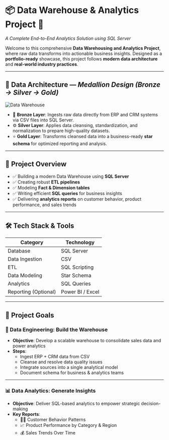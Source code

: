 # 📦 Data Warehouse & Analytics Project 🚀  
*A Complete End-to-End Analytics Solution using SQL Server*

Welcome to this comprehensive **Data Warehousing and Analytics Project**, where raw data transforms into actionable business insights. Designed as a **portfolio-ready** showcase, this project follows **modern data architecture** and **real-world industry practices**.

---

## 🧱 Data Architecture — *Medallion Design (Bronze → Silver → Gold)*  
![Data Warehouse](https://github.com/user-attachments/assets/260f2b6f-f5b5-4520-8c45-d83bef9a762a)

- 🔹 **Bronze Layer**: Ingests raw data directly from ERP and CRM systems via CSV files into SQL Server.
- ⚙️ **Silver Layer**: Applies data cleansing, standardization, and normalization to prepare high-quality datasets.
- ⭐ **Gold Layer**: Transforms cleansed data into a business-ready **star schema** for optimized reporting and analysis.

---

## 📖 Project Overview

 
- ✅ Building a modern Data Warehouse using **SQL Server**
- ✅ Creating robust **ETL pipelines**
- ✅ Modeling **Fact & Dimension tables**
- ✅ Writing efficient **SQL queries** for business insights
- ✅ Delivering **analytics reports** on customer behavior, product performance, and sales trends

---

## 🛠️ Tech Stack & Tools
| Category            | Technology      |
|---------------------|-----------------|
| Database            | SQL Server      |
| Data Ingestion      | CSV             |
| ETL                 | SQL Scripting   |
| Data Modeling       | Star Schema     |
| Analytics           | SQL Queries     |
| Reporting (Optional)| Power BI / Excel|

---

## 🎯 Project Goals

### 🧱 Data Engineering: Build the Warehouse  
- **Objective**: Develop a scalable warehouse to consolidate sales data and power analytics  
- **Steps**:
  - Ingest ERP + CRM data from CSV
  - Cleanse and resolve data quality issues
  - Integrate sources into a single analytical model
  - Document schema for business & analytics teams

---

### 📊 Data Analytics: Generate Insights  
- **Objective**: Deliver SQL-based analytics to empower strategic decision-making  
- **Key Reports**:
  - 🧍‍♂️ Customer Behavior Patterns
  - 📈 Product Performance by Category & Region
  - 💰 Sales Trends Over Time

 
 
